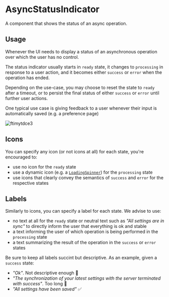 # AsyncStatusIndicator

A component that shows the status of an async operation.

## Usage
Whenever the UI needs to display a status of an asynchronous operation over which the user has no control.

The status indicator usually starts in `ready` state, it changes to `processing` in response to a user action, and it becomes either `success` or `error` when the operation has ended.

Depending on the use-case, you may choose to reset the state to `ready` after a timeout, or to persist the final status of either `success` or `error` until further user actions.

One typical use case is giving feedback to a user whenever their input is automatically saved (e.g. a preference page)

![ftimytdce3](https://user-images.githubusercontent.com/691940/36896618-a8d7cb8e-1e13-11e8-80ca-4f710b01dfe6.gif)


## Icons
You can specify any icon (or not icons at all) for each state, you're encouraged to:

- use no icon for the `ready` state
- use a dynamic icon (e.g. a [`LoadingSpinner`](#loadingspinner)) for the `processing` state
- use icons that clearly convey the semantics of `success` and `error` for the respective states

## Labels
Similarly to icons, you can specify a label for each state. We advise to use:

- no text at all for the `ready` state or neutral text such as *"All settings are in sync"* to directly inform the user that everything is ok and stable
- a text informing the user of which operation is being performed in the `processing` state
- a text summarizing the result of the operation in the `success` or `error` states

Be sure to keep all labels succint but descriptive. As an example, given a `success` state:

- *"Ok"*. Not descriptive enough ️🚨
- *"The synchronization of your latest settings with the server terminated with success"*. Too long 🚨
- *"All settings have been saved"* ✅

